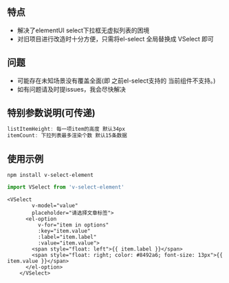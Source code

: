 ## 特点
- 解决了elementUI select下拉框无虚拟列表的困境
- 对旧项目进行改造时十分方便，只需将el-select 全局替换成 VSelect 即可

## 问题
- 可能存在未知场景没有覆盖全面(即 之前el-select支持的 当前组件不支持。)
- 如有问题请及时提issues，我会尽快解决

## 特别参数说明(可传递)
```js
listItemHeight: 每一项item的高度 默认34px
itemCount: 下拉列表最多渲染个数 默认15条数据
```

## 使用示例
```
npm install v-select-element
```
```js
import VSelect from 'v-select-element'  
```

```vue 
<VSelect
        v-model="value"
        placeholder="请选择文章标签">
      <el-option
          v-for="item in options"
          :key="item.value"
          :label="item.label"
          :value="item.value">
        <span style="float: left">{{ item.label }}</span>
        <span style="float: right; color: #8492a6; font-size: 13px">{{ item.value }}</span>
      </el-option>
    </VSelect>
```
